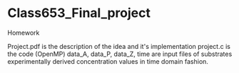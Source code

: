 # Class653_Final_project
Homework 

Project.pdf is the description of the idea and it's implementation
project.c is the code (OpenMP)
data_A, data_P, data_Z, time are input files of substrates experimentally derived concentration values in time domain fashion.
